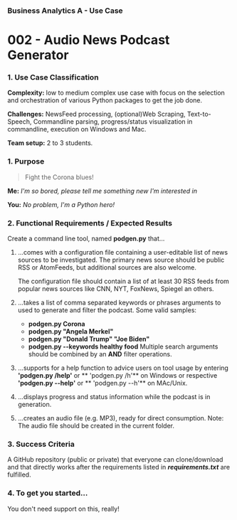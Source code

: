 ### Business Analytics A - Use Case 
# 002 - Audio News Podcast Generator
### 1. Use Case Classification
**Complexity:**  low to medium complex use case with focus on the selection and 
orchestration of various Python packages to get the job done. 

**Challenges:** NewsFeed processing, (optional)Web Scraping, Text-to-Speech, 
Commandline parsing, progress/status visualization in commandline,
execution on Windows and Mac.

**Team setup:** 2 to 3 students.

### 1. Purpose
>Fight the Corona blues! 

**Me:** *I'm so bored, please tell me something new I'm interested in*

**You:** *No problem, I'm a Python hero!*


### 2. Functional Requirements / Expected Results
Create a command line tool, named **podgen.py** that... 

1. ...comes with a configuration file containing a user-editable list of news 
   sources to be investigated. The primary news source should be public 
   RSS or AtomFeeds, but additional sources are also welcome.
   
   The configuration file should contain a list of at least 30 RSS feeds
   from popular news sources like CNN, NYT, FoxNews, Spiegel an others. 


2. ...takes a list of comma separated keywords or phrases arguments to used 
   to generate and filter the podcast. Some valid samples:
   - **podgen.py Corona**
   - **podgen.py "Angela Merkel"** 
   - **podgen.py "Donald Trump" "Joe Biden"** 
   - **podgen.py --keywords healthy food**
   Multiple search arguments should be combined by an **AND** filter operations.
   

3. ...supports for a help function to advice users on tool usage by entering 
   **'podgen.py /help'** or ** 'podgen.py /h'** on Windows or respective
   **'podgen.py --help'** or  ** 'podgen.py --h'** on MAc/Unix.

     
4. ...displays progress and status information while the podcast is in generation.


5. ...creates an audio file (e.g. MP3), ready for direct consumption.
   Note: The audio file should be created in the current folder.


### 3. Success Criteria
A GitHub repository (public or private) that everyone can clone/download and that
directly works after the requirements listed in ***requirements.txt*** are fulfilled.

### 4. To get you started...
You don't need support on this, really! 

